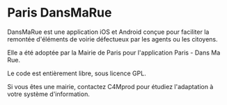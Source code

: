 Paris DansMaRue
=================


DansMaRue est une application iOS et Android conçue pour faciliter la remontée d'éléments de voirie défectueux par les agents ou les citoyens.

Elle a été adoptée par la Mairie de Paris pour l'application Paris - Dans Ma Rue.

Le code est entièrement libre, sous licence GPL.

Si vous êtes une mairie, contactez C4Mprod pour étudiez l'adaptation à votre système d'information.
